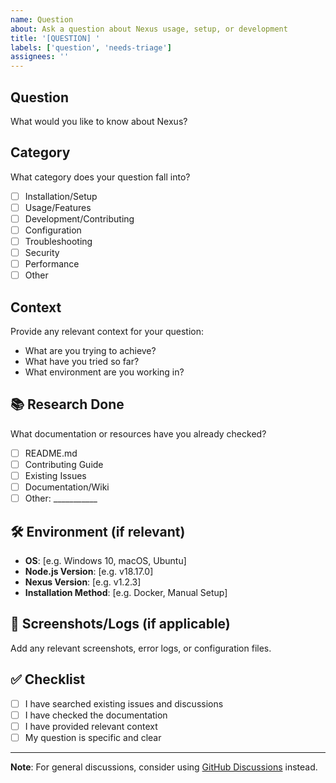 ```yaml
---
name: Question
about: Ask a question about Nexus usage, setup, or development
title: '[QUESTION] '
labels: ['question', 'needs-triage']
assignees: ''
---
```


## Question
What would you like to know about Nexus?

## Category
What category does your question fall into?
- [ ] Installation/Setup
- [ ] Usage/Features
- [ ] Development/Contributing
- [ ] Configuration
- [ ] Troubleshooting
- [ ] Security
- [ ] Performance
- [ ] Other

## Context
Provide any relevant context for your question:
- What are you trying to achieve?
- What have you tried so far?
- What environment are you working in?

## 📚 Research Done
What documentation or resources have you already checked?
- [ ] README.md
- [ ] Contributing Guide
- [ ] Existing Issues
- [ ] Documentation/Wiki
- [ ] Other: ___________

## 🛠️ Environment (if relevant)
- **OS**: [e.g. Windows 10, macOS, Ubuntu]
- **Node.js Version**: [e.g. v18.17.0]
- **Nexus Version**: [e.g. v1.2.3]
- **Installation Method**: [e.g. Docker, Manual Setup]

## 📸 Screenshots/Logs (if applicable)
Add any relevant screenshots, error logs, or configuration files.

## ✅ Checklist
- [ ] I have searched existing issues and discussions
- [ ] I have checked the documentation
- [ ] I have provided relevant context
- [ ] My question is specific and clear

---

**Note**: For general discussions, consider using [GitHub Discussions](https://github.com/Snomn123/Nexus/discussions) instead.